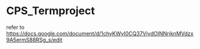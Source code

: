 # CPS_Termproject
refer to https://docs.google.com/document/d/1chyKWyI0CQ37ViydOINNrjknMVdzx9A5ermS88RSg_s/edit
